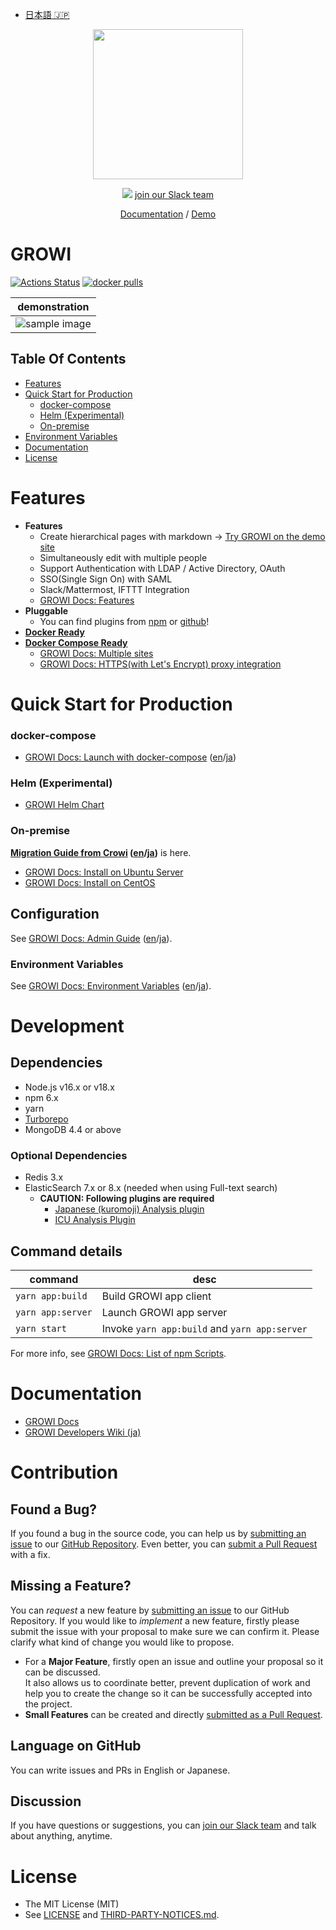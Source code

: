 - [日本語 🇯🇵](./README_JP.md)

<p align="center">
  <a href="https://growi.org">
    <img src="https://user-images.githubusercontent.com/1638767/38254268-d4476bbe-3793-11e8-964c-8865d690baff.png" width="240px">
  </a>
</p>
<p align="center">
  <a href="https://github.com/weseek/growi/releases/latest"><img src="https://img.shields.io/github/release/weseek/growi.svg"></a>
  <a href="https://communityinviter.com/apps/wsgrowi/invite/">join our Slack team</a>
</p>

<p align="center">
  <a href="https://docs.growi.org">Documentation</a> / <a href="https://demo.growi.org">Demo</a>
</p>

# GROWI

[![Actions Status](https://github.com/weseek/growi/workflows/Node%20CI/badge.svg)](https://github.com/weseek/growi/actions)
[![docker pulls](https://img.shields.io/docker/pulls/weseek/growi.svg)](https://hub.docker.com/r/weseek/growi/)

|                                                     demonstration                                                     |
| :-------------------------------------------------------------------------------------------------------------------: |
| ![sample image](https://user-images.githubusercontent.com/42988650/70600974-6b29cc80-1c34-11ea-94ef-33c39c6a00dc.gif) |

## Table Of Contents

- [Features](#features)
- [Quick Start for Production](#quick-start-for-production)
  - [docker-compose](#docker-compose)
  - [Helm (Experimental)](#helm-experimental)
  - [On-premise](#on-premise)
- [Environment Variables](#environment-variables)
- [Documentation](#documentation)
- [License](#license)

# Features

- **Features**
  - Create hierarchical pages with markdown -> [Try GROWI on the demo site](https://docs.growi.org/en/guide/getting-started/try_growi.html)
  - Simultaneously edit with multiple people
  - Support Authentication with LDAP / Active Directory, OAuth
  - SSO(Single Sign On) with SAML
  - Slack/Mattermost, IFTTT Integration
  - [GROWI Docs: Features](https://docs.growi.org/en/guide/features/page_layout.html)
- **Pluggable**
  - You can find plugins from [npm](https://www.npmjs.com/browse/keyword/growi-plugin) or [github](https://github.com/search?q=topic%3Agrowi-plugin)!
- **[Docker Ready][dockerhub]**
- **[Docker Compose Ready][docker-compose]**
  - [GROWI Docs: Multiple sites](https://docs.growi.org/en/admin-guide/admin-cookbook/multi-app.html)
  - [GROWI Docs: HTTPS(with Let's Encrypt) proxy integration](https://docs.growi.org/en/admin-guide/admin-cookbook/lets-encrypt.html)

# Quick Start for Production

### docker-compose

- [GROWI Docs: Launch with docker-compose](https://docs.growi.org/en/admin-guide/getting-started/docker-compose.html) ([en](https://docs.growi.org/en/admin-guide/getting-started/docker-compose.html)/[ja](https://docs.growi.org/ja/admin-guide/getting-started/docker-compose.html))

### Helm (Experimental)

- [GROWI Helm Chart](https://github.com/weseek/helm-charts/tree/master/charts/growi)

### On-premise

**[Migration Guide from Crowi](https://docs.growi.org/en/admin-guide/migration-guide/from-crowi-onpremise.html) ([en](https://docs.growi.org/en/admin-guide/migration-guide/from-crowi-onpremise.html)/[ja](https://docs.growi.org/ja/admin-guide/migration-guide/from-crowi-onpremise.html))** is here.

- [GROWI Docs: Install on Ubuntu Server](https://docs.growi.org/en/admin-guide/getting-started/ubuntu-server.html)
- [GROWI Docs: Install on CentOS](https://docs.growi.org/en/admin-guide/getting-started/centos.html)

## Configuration

See [GROWI Docs: Admin Guide](https://docs.growi.org/en/admin-guide/) ([en](https://docs.growi.org/en/admin-guide/)/[ja](https://docs.growi.org/ja/admin-guide/)).

### Environment Variables

See [GROWI Docs: Environment Variables](https://docs.growi.org/en/admin-guide/admin-cookbook/env-vars.html) ([en](https://docs.growi.org/en/admin-guide/admin-cookbook/env-vars.html)/[ja](https://docs.growi.org/ja/admin-guide/admin-cookbook/env-vars.html)).

# Development

## Dependencies

- Node.js v16.x or v18.x
- npm 6.x
- yarn
- [Turborepo](https://turbo.build/repo)
- MongoDB 4.4 or above

### Optional Dependencies

- Redis 3.x
- ElasticSearch 7.x or 8.x (needed when using Full-text search)
  - **CAUTION: Following plugins are required**
    - [Japanese (kuromoji) Analysis plugin](https://www.elastic.co/guide/en/elasticsearch/plugins/current/analysis-kuromoji.html)
    - [ICU Analysis Plugin](https://www.elastic.co/guide/en/elasticsearch/plugins/current/analysis-icu.html)

## Command details

| command           | desc                                                    |
| ------------------| ------------------------------------------------------- |
| `yarn app:build`  | Build GROWI app client                                  |
| `yarn app:server` | Launch GROWI app server                                 |
| `yarn start`      | Invoke `yarn app:build` and `yarn app:server`           |

For more info, see [GROWI Docs: List of npm Scripts](https://docs.growi.org/en/dev/startup-v5/start-development.html#list-of-npm-scripts).

# Documentation

- [GROWI Docs](https://docs.growi.org/)
- [GROWI Developers Wiki (ja)](https://dev.growi.org/)

# Contribution

## Found a Bug?

If you found a bug in the source code, you can help us by
[submitting an issue][issues] to our [GitHub Repository][growi]. Even better, you can
[submit a Pull Request][pulls] with a fix.

## Missing a Feature?

You can _request_ a new feature by [submitting an issue][issues] to our GitHub
Repository. If you would like to _implement_ a new feature, firstly please submit the issue with your proposal to make sure we can confirm it. Please clarify what kind of change you would like to propose.

- For a **Major Feature**, firstly open an issue and outline your proposal so it can be discussed.  
  It also allows us to coordinate better, prevent duplication of work and help you to create the change so it can be successfully accepted into the project.
- **Small Features** can be created and directly [submitted as a Pull Request][pulls].

## Language on GitHub

You can write issues and PRs in English or Japanese.

## Discussion

If you have questions or suggestions, you can [join our Slack team](https://communityinviter.com/apps/wsgrowi/invite/) and talk about anything, anytime.

# License

- The MIT License (MIT)
- See [LICENSE](https://github.com/weseek/growi/blob/master/LICENSE) and [THIRD-PARTY-NOTICES.md](https://github.com/weseek/growi/blob/master/THIRD-PARTY-NOTICES.md).

[crowi]: https://github.com/crowi/crowi
[growi]: https://github.com/weseek/growi
[issues]: https://github.com/weseek/growi/issues
[pulls]: https://github.com/weseek/growi/pulls
[dockerhub]: https://hub.docker.com/r/weseek/growi
[docker-compose]: https://github.com/weseek/growi-docker-compose
